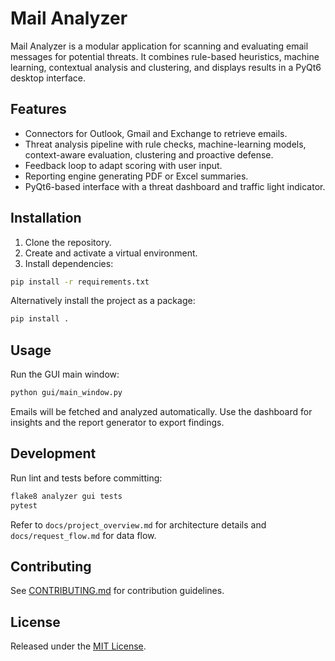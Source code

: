 # Mail Analyzer

Mail Analyzer is a modular application for scanning and evaluating email messages for potential threats. It combines rule-based heuristics, machine learning, contextual analysis and clustering, and displays results in a PyQt6 desktop interface.

## Features
- Connectors for Outlook, Gmail and Exchange to retrieve emails.
- Threat analysis pipeline with rule checks, machine-learning models, context-aware evaluation, clustering and proactive defense.
- Feedback loop to adapt scoring with user input.
- Reporting engine generating PDF or Excel summaries.
- PyQt6-based interface with a threat dashboard and traffic light indicator.

## Installation
1. Clone the repository.
2. Create and activate a virtual environment.
3. Install dependencies:

```bash
pip install -r requirements.txt
```

Alternatively install the project as a package:

```bash
pip install .
```

## Usage
Run the GUI main window:

```bash
python gui/main_window.py
```

Emails will be fetched and analyzed automatically. Use the dashboard for insights and the report generator to export findings.

## Development
Run lint and tests before committing:

```bash
flake8 analyzer gui tests
pytest
```

Refer to `docs/project_overview.md` for architecture details and `docs/request_flow.md` for data flow.

## Contributing
See [CONTRIBUTING.md](CONTRIBUTING.md) for contribution guidelines.

## License
Released under the [MIT License](LICENSE).
